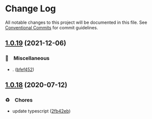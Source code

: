 # Change Log

All notable changes to this project will be documented in this file.
See [Conventional Commits](https://conventionalcommits.org) for commit guidelines.

## [1.0.19](https://github.com/bluelovers/ws-node-bluelovers/compare/eslint-config-bluelovers@1.0.18...eslint-config-bluelovers@1.0.19) (2021-12-06)


### 🔖　Miscellaneous

* . ([bfef452](https://github.com/bluelovers/ws-node-bluelovers/commit/bfef452ae4a4781a5ef5af442beab3ee684ec057))





## [1.0.18](https://github.com/bluelovers/ws-node-bluelovers/compare/eslint-config-bluelovers@1.0.17...eslint-config-bluelovers@1.0.18) (2020-07-12)


### ♻️　Chores

* update typescript ([2fb42eb](https://github.com/bluelovers/ws-node-bluelovers/commit/2fb42eb6a6b4afa6702838f7451ca7a663055380))
